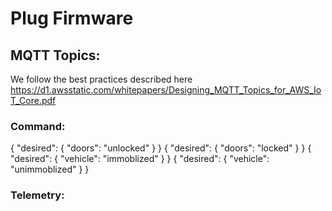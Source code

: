 # Plug Firmware

## MQTT Topics:
We follow the best practices described here https://d1.awsstatic.com/whitepapers/Designing_MQTT_Topics_for_AWS_IoT_Core.pdf

### Command:

{ "desired": { "doors": "unlocked" } }
{ "desired": { "doors": "locked" } }
{ "desired": { "vehicle": "immoblized" } }
{ "desired": { "vehicle": "unimmoblized" } }

### Telemetry:

